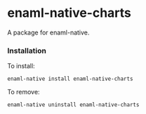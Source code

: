 

# enaml-native-charts

A package for enaml-native.

### Installation

To install:

`enaml-native install enaml-native-charts`

To remove:

`enaml-native uninstall enaml-native-charts`

